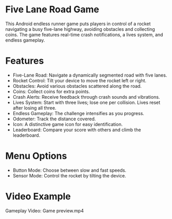 # Five Lane Road Game

This Android endless runner game puts players in control of a rocket navigating a busy five-lane highway,
avoiding obstacles and collecting coins. The game features real-time crash notifications,
a lives system, and endless gameplay.

# Features

- Five-Lane Road: Navigate a dynamically segmented road with five lanes.
- Rocket Control: Tilt your device to move the rocket left or right.
- Obstacles: Avoid various obstacles scattered along the road.
- Coins: Collect coins for extra points.
- Crash Alerts: Receive feedback through crash sounds and vibrations.
- Lives System: Start with three lives; lose one per collision. Lives reset after losing all three.
- Endless Gameplay: The challenge intensifies as you progress.
- Odometer: Track the distance covered.
- Icon: A distinctive game icon for easy identification.
- Leaderboard: Compare your score with others and climb the leaderboard.

# Menu Options
- Button Mode: Choose between slow and fast speeds.
- Sensor Mode: Control the rocket by tilting the device.

# Video Example
Gameplay Video: Game preview.mp4
